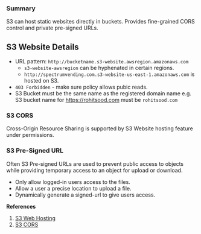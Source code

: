### Summary
S3 can host static websites directly in buckets. Provides fine-grained CORS control and private pre-signed URLs.
## S3 Website Details
* URL pattern:  `http://bucketname.s3-website.awsregion.amazonaws.com`
	* `s3-website-awsregion` can be hyphenated in certain regions.
	* `http://spectrumvending.com.s3-website-us-east-1.amazonaws.com` is hosted on S3.
* `403 Forbidden` - make sure policy allows pubic reads.
* S3 Bucket must be the same name as the registered domain name e.g. S3 bucket name for https://rohitsood.com must be `rohitsood.com`

### S3 CORS
Cross-Origin Resource Sharing is supported by S3 Website hosting feature under permissions.

### S3 Pre-Signed URL
Often S3 Pre-signed URLs are used to prevent public access to objects while providing temporary access to an object for upload or download.
- Only allow logged-in users access to the files.
- Allow a user a precise location to upload a file.
- Dynamically generate a signed-url to give users access.


**References**

1. [S3 Web Hosting](https://docs.aws.amazon.com/AmazonS3/latest/userguide/WebsiteHosting.html)
2.  [S3 CORS](https://docs.aws.amazon.com/AmazonS3/latest/userguide/cors.html)
